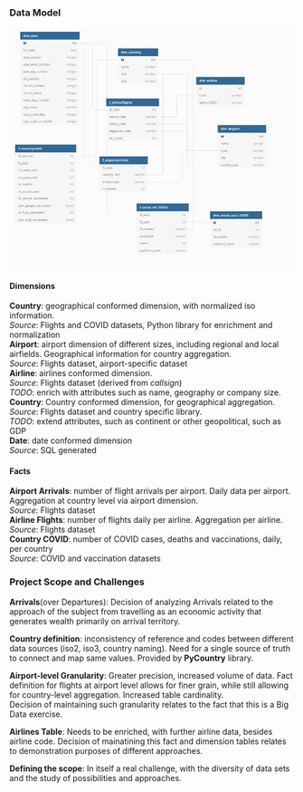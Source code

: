 
### Data Model  
![Data Model](data_model.png "Data Model")

#### Dimensions  
__Country__: geographical conformed dimension, with normalized iso information.  
_Source_: Flights and COVID datasets, Python library for enrichment and normalization  
__Airport__: airport dimension of different sizes, including regional and local airfields. Geographical information for country aggregation.  
_Source_: Flights dataset, airport-specific dataset  
__Airline__: airlines conformed dimension.  
_Source_: Flights dataset (derived from _callsign_)  
_TODO_: enrich with attributes such as name, geography or company size.  
__Country__:  Country conformed dimension, for geographical aggregation.
_Source_: Flights dataset and country specific library.  
_TODO_: extend attributes, such as continent or other geopolitical, such as GDP  
__Date__: date conformed dimension   
_Source_: SQL generated  

#### Facts  
__Airport Arrivals__: number of flight arrivals per airport. Daily data per airport. Aggregation at country level via airport dimension.  
_Source_: Flights dataset  
__Airline Flights__: number of flights daily per airline. Aggregation per airline.  
_Source_: Flights dataset   
__Country COVID__: number of COVID cases, deaths and vaccinations, daily, per country  
_Source_: COVID and vaccination datasets  


### Project Scope and Challenges  

__Arrivals__(over Departures): Decision of analyzing Arrivals related to the approach of the subject from travelling as an economic activity that generates wealth primarily on arrival territory.  

__Country definition__: inconsistency of reference and codes between different data sources (iso2, iso3, country naming). Need for a single source of truth to connect and map same values. Provided by __PyCountry__ library.        

__Airport-level Granularity__: Greater precision, increased volume of data. Fact definition for flights at airport level allows for finer grain, while still allowing for country-level aggregation. Increased table cardinality.  
Decision of maintaining such granularity relates to the fact that this is a Big Data exercise.  

__Airlines Table__: Needs to be enriched, with further airline data, besides airline code. Decision of mainatining this fact and dimension tables relates to demonstration purposes of different approaches.  

__Defining the scope__: In itself a real challenge, with the diversity of data sets and the study of possibilities and approaches.